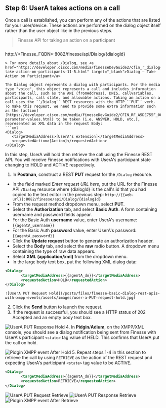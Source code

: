 ## Step 6: UserA takes actions on a call

Once a call is established, you can perform any of the actions that are listed for your user/device. These actions are performed on the dialog object itself rather than the user object like in the previous steps.

> Finesse API for taking an action on a participant
>  ```http
http://<Finesse_FQDN>:8082/finesse/api/Dialog/{dialogId}
```
> For more details about /Dialog, see <a href="https://developer.cisco.com/media/finesseDevGuide2/cfin_r_dialog-take-action-on-participants-11-5.html" target="_blank">Dialog — Take Action on Participant</a>

The Dialog object represents a dialog with participants. For the media type "voice", this object represents a call and includes information about the call, such as the ANI (fromAddress), DNIS, callvariables, participants, call state, and allowable actions. Taking an action on a call uses the ``/Dialog`` REST resources with the HTTP ``PUT`` verb. To make this request, we need to provide some extra information such as the [action](https://developer.cisco.com/media/finesseDevGuide2/CFIN_RF_A5DE755F_00_actions-parameter-values.html) to be taken (i.e. ANSWER, HOLD, etc.), represented as XML data in the request Body:
```xml
<Dialog>
   <targetMediaAddress>[UserA's extension]</targetMediaAddress>
   <requestedAction>[Action]</requestedAction>
</Dialog>
```

In this step, UserA will hold then retrieve the call using the Finesse REST API. You will receive Finesse notifications with UserA's participant state changing to HOLD and ACTIVE respectively.

1. In **Postman**, construct a REST **PUT** request for the ``/Dialog`` resource.
 * In the field marked *Enter request URL here*, put the URL for the Finesse API ``/Dialog`` resource where {dialogId} is the call's id that you had copied to the text editor in the previous step:
  ``http://{{web-url}}:8082/finesse/api/Dialog/{dialogId}``
 * From the request method dropdown menu, select **PUT**.
 * Select the **Authorization** tab, and select **Basic Auth**. A form containing username and password fields appear.
 * For the Basic Auth **username** value, enter UserA's username: ``{{agentA_username}}``
 * For the Basic Auth **password** value, enter UserA's password: ``{{agentA_password}}``
 * Click the **Update request** button to generate an authorization header.
 * Select the **Body** tab, and select the **raw** radio button. A dropdown menu containing the type of raw data appears.
 * Select **XML (application/xml)** from the dropdown menu.
 * In the large body text box, put the following XML dialog data:
 ```xml
<Dialog>
        <targetMediaAddress>{{agentA_dn}}</targetMediaAddress>
        <requestedAction>HOLD</requestedAction>
</Dialog>
```

    ![UserA PUT Request Hold](/posts/files/finesse-basic-dialog-rest-apis-with-xmpp-events/assets/images/user-a-PUT-request-hold.jpg)
2. Click the **Send** button to launch the request.
3. If the request is successful, you should see a HTTP status of 202 Accepted and an empty body text box.

 ![UserA PUT Response Hold](/posts/files/finesse-basic-dialog-rest-apis-with-xmpp-events/assets/images/user-a-PUT-response-hold.jpg)
4. In **Pidgin**/**Adium**, on the XMPP/XML console, you should see a dialog notification being sent from Finesse with UserA's participant ``<state>`` tag value of HELD. This confirms that UserA put the call on hold.

 ![Pidgin XMPP event After Hold](/posts/files/finesse-basic-dialog-rest-apis-with-xmpp-events/assets/images/user-a-XMPP-event-after-hold.jpg)
5. Repeat steps 1-4 in this section to retrieve the call by using ``RETRIEVE`` as the action of the REST request and expecting UserA's participant ``<state>`` tag value to be ACTIVE.
 ```xml
<Dialog>
        <targetMediaAddress>{{agentA_dn}}</targetMediaAddress>
        <requestedAction>RETRIEVE</requestedAction>
</Dialog>
```
 ![UserA PUT Request Retrieve](/posts/files/finesse-basic-dialog-rest-apis-with-xmpp-events/assets/images/user-a-PUT-request-retrieve.jpg)
 ![UserA PUT Response Retrieve](/posts/files/finesse-basic-dialog-rest-apis-with-xmpp-events/assets/images/user-a-PUT-response-retrieve.jpg)
 ![Pidgin XMPP event After Retrieve](/posts/files/finesse-basic-dialog-rest-apis-with-xmpp-events/assets/images/user-a-XMPP-event-after-retrieve.jpg)
